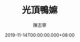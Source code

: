 ---
issue: 352
title: 光頂鴨嫲
author: 陳志寧
language: 南四縣
date: 2019-11-14T00:00:00.000+08:00
topic: 故事
difficulty: 2
wikidata: Q98096246
wikidata_link: https://www.wikidata.org/wiki/Q98096246
---